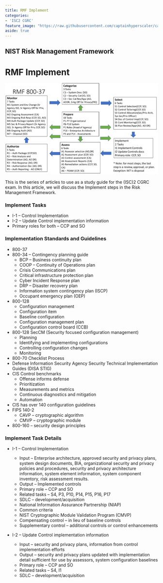 ```yaml
---
title: RMF Implement
categories:
- 'ISC2 CGRC'
feature_image: "https://raw.githubusercontent.com/captainhyperscaler/captainhyperscaler.github.io/main/images/2023/banner/banner%20logo_without_background.png"
aside: true
---
```


## NIST Risk Management Framework ##

# RMF Implement #



![](/images/cgrc/rmf1.png)

This is the series of articles to use as a study guide for the (ISC)2 CGRC exam.  In this article, we will discuss the Implement steps in the Risk Management Framework.

### Implement Tasks ###

- I-1 – Control Implementation
- I-2 – Update Control implementation information
- Primary roles for both – CCP and SO

### Implementation Standards and Guidelines
  - 800-37
  - 800-34 – Contingency planning guide
    - BCP – Business continuity plan
    - COOP – Continuity of Operations plan
    - Crisis Communications plan
    - Critical infrastructure protection plan
    - Cyber Incident Response plan
    - DRP – Disaster recovery plan
    - Information system contingency plan (ISCP)
    - Occupant emergency plan (OEP)
  - 800-128
    - Configuration management
    - Configuration item
    - Baseline configuration
    - Configuration management plan
    - Configuration control board (CCB)
  - 800-128 SecCM (Security focused configuration management)
    - Planning
    - Identifying and implementing configurations
    - Controlling configuration changes
    - Monitoring
  - 800-70 Checklist Process
  - Defense Information Security Agency Security Technical Implementation Guides (DISA STIG)
  - CIS Control benchmarks
    - Offense informs defense
    - Prioritization
    - Measurements and metrics
    - Continuous diagnostics and mitigation
    - Automation
  - CIS has over 140 configuration guidelines
  - FIPS 140-2 
    - CAVP – cryptographic algorithm
    - CMVP – cryptographic module
  - 800-160 – security design principles

### Implement Task Details ###

- I-1 – Control Implementation
  - Input – Enterprise architecture, approved security and privacy plans, system design documents, BIA, organizational security and privacy policies and procedures, security and privacy architecture information, system element information, system component inventory, risk assessment results.
  - Output – Implemented controls
  - Primary role – CCP and SO
  - Related tasks – S4, P3, P10, P14, P15, P16, P17
  - SDLC – development/acquisition
  - National Information Assurance Partnership (NIAP)
  - Common criteria
  - NIST Cryptographic Module Validation Program (CMVP)
  - Compensating control – in lieu of baseline controls
  - Supplementary control – additional controls or control enhancements

- I-2 – Update Control implementation information
  - Input – security and privacy plans, information from control implementation efforts
  - Output – security and privacy plans updated with implementation detail sufficient for use by assessors, system configuration baselines
  - Primary role – CCP and SO
  - Related tasks – S4, I1
  - SDLC – development/acquisition
